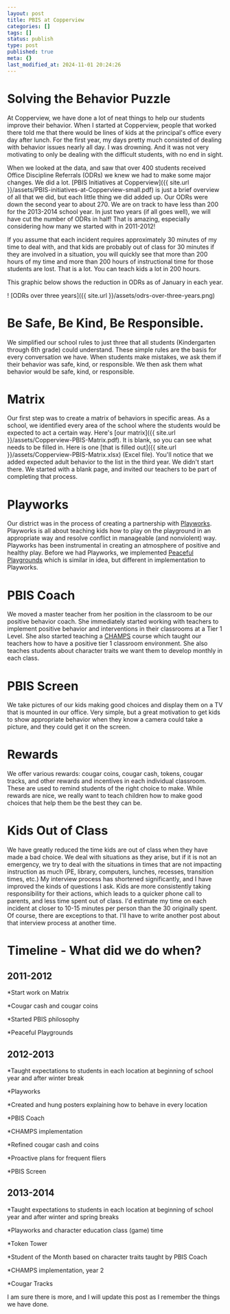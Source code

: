 ```yaml
---
layout: post
title: PBIS at Copperview
categories: []
tags: []
status: publish
type: post
published: true
meta: {}
last_modified_at: 2024-11-01 20:24:26
---
```


# Solving the Behavior Puzzle



At Copperview, we have done a lot of neat things to help our students improve their behavior. When I started at Copperview, people that worked there told me that there would be lines of kids at the principal's office  every day after lunch. For the first year, my days pretty much consisted of dealing with behavior issues nearly all day. I was drowning. And it was not very motivating to only be dealing with the difficult students, with no end in sight.


When we looked at the data, and saw that over 400 students received Office Discipline Referrals (ODRs) we knew we had to make some major changes. We did a lot. 
[PBIS Initiatives at Copperview]({{ site.url }}/assets/PBIS-initiatives-at-Copperview-small.pdf) is just a brief overview of all that we did, but each little thing we did added up. Our ODRs were down the second year to about 270. We are on track to have less than 200 for the 2013-2014 school year. In just two years (if all goes well), we will have cut the number of ODRs in half! That is amazing, especially considering how many we started with in 2011-2012!


If you assume that each incident requires approximately 30 minutes of my time to deal with, and that kids are probably out of class for 30 minutes if they are involved in a situation, you will quickly see that more than 200 hours of my time and more than 200 hours of instructional time for those students are lost. That is a lot. You can teach kids a lot in 200 hours.


This graphic below shows the reduction in ODRs as of January in each year.


!
[ODRs over three years]({{ site.url }}/assets/odrs-over-three-years.png)


# Be Safe, Be Kind, Be Responsible.



We simplified our school rules to just three that all students (Kindergarten through 6th grade) could understand. These simple rules are the basis for every conversation we have. When students make mistakes, we ask them if their behavior was safe, kind, or responsible. We then ask them what behavior would be safe, kind, or responsible.


# Matrix



Our first step was to create a matrix of behaviors in specific areas. As a school, we identified every area of the school where the students would be expected to act a certain way. Here's 
[our matrix]({{ site.url }}/assets/Copperview-PBIS-Matrix.pdf). It is blank, so you can see what needs to be filled in. Here is one 
[that is filled out]({{ site.url }}/assets/Copperview-PBIS-Matrix.xlsx) (Excel file). You'll notice that we added expected adult behavior to the list in the third year. We didn't start there. We started with a blank page, and invited our teachers to be part of completing that process.


# Playworks



Our district was in the process of creating a partnership with 
[Playworks](http://www.playworks.org/communities/national?). Playworks is all about teaching kids how to play on the playground in an appropriate way and resolve conflict in manageable (and nonviolent) way. Playworks has been instrumental in creating an atmosphere of positive and healthy play. Before we had Playworks, we implemented 
[Peaceful Playgrounds](http://www.peacefulplaygrounds.com) which is similar in idea, but different in implementation to Playworks.


# PBIS Coach



We moved a master teacher from her position in the classroom to be our positive behavior coach. She immediately started working with teachers to implement positive behavior and interventions in their classrooms at a Tier 1 Level. She also started teaching a 
[CHAMPS](http://www.amazon.com/gp/product/B002LS1AJ4/ref=as_li_ss_tl?ie=UTF8&camp=1789&creative=390957&creativeASIN=B002LS1AJ4&linkCode=as2&tag=jethrojonesco-20) course which taught our teachers how to have a positive tier 1 classroom environment. She also teaches students about character traits we want them to develop monthly in each class.


# PBIS Screen



We take pictures of our kids making good choices and display them on a TV that is mounted in our office. Very simple, but a great motivation to get kids to show appropriate behavior when they know a camera could take a picture, and they could get it on the screen.


# Rewards



We offer various rewards: cougar coins, cougar cash, tokens, cougar tracks, and other rewards and incentives in each individual classroom. These are used to remind students of the right choice to make. While rewards are nice, we really want to teach children how to make good choices that help them be the best they can be.


# Kids Out of Class



We have greatly reduced the time kids are out of class when they have made a bad choice. We deal with situations as they arise, but if it is not an emergency, we try to deal with the situations in times that are not impacting instruction as much (PE, library, computers, lunches, recesses, transition times, etc.) My interview process has shortened significantly, and I have improved the kinds of questions I ask. Kids are more consistently taking responsibility for their actions, which leads to a quicker phone call to parents, and less time spent out of class. I'd estimate my time on each incident at closer to 10-15 minutes per person than the 30 originally spent. Of course, there are exceptions to that. I'll have to write another post about that interview process at another time.


# Timeline - What did we do when?



## 2011-2012



*Start work on Matrix


*Cougar cash and cougar coins


*Started PBIS philosophy


*Peaceful Playgrounds


## 2012-2013



*Taught expectations to students in each location at beginning of school year and after winter break


*Playworks


*Created and hung posters explaining how to behave in every location


*PBIS Coach


*CHAMPS implementation


*Refined cougar cash and coins


*Proactive plans for frequent fliers


*PBIS Screen


## 2013-2014



*Taught expectations to students in each location at beginning of school year and after winter and spring breaks


*Playworks and character education class (game) time


*Token Tower


*Student of the Month based on character traits taught by PBIS Coach


*CHAMPS implementation, year 2


*Cougar Tracks


I am sure there is more, and I will update this post as I remember the things we have done.
